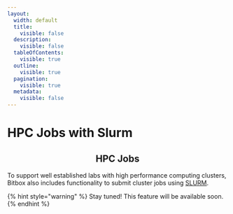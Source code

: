 ```yaml
---
layout:
  width: default
  title:
    visible: false
  description:
    visible: false
  tableOfContents:
    visible: true
  outline:
    visible: true
  pagination:
    visible: true
  metadata:
    visible: false
---
```


# HPC Jobs with Slurm

<h2 align="center">HPC Jobs</h2>

To support well established labs with high performance computing clusters, Bitbox also includes functionality to submit cluster jobs using [SLURM](https://slurm.schedmd.com/documentation.html).

{% hint style="warning" %}
Stay tuned! This feature will be available soon.
{% endhint %}

